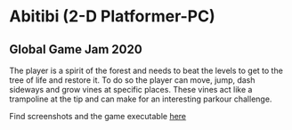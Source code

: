 # Abitibi (2-D Platformer-PC)
## Global Game Jam 2020

The player is a spirit of the forest and needs to beat the levels to get to the tree of life and restore it. To do so the player can move, jump, dash sideways and grow vines at specific places. These vines act like a trampoline at the tip and can make for an interesting parkour challenge. 

Find screenshots and the game executable [here](https://globalgamejam.org/2020/games/abitibi-4)
